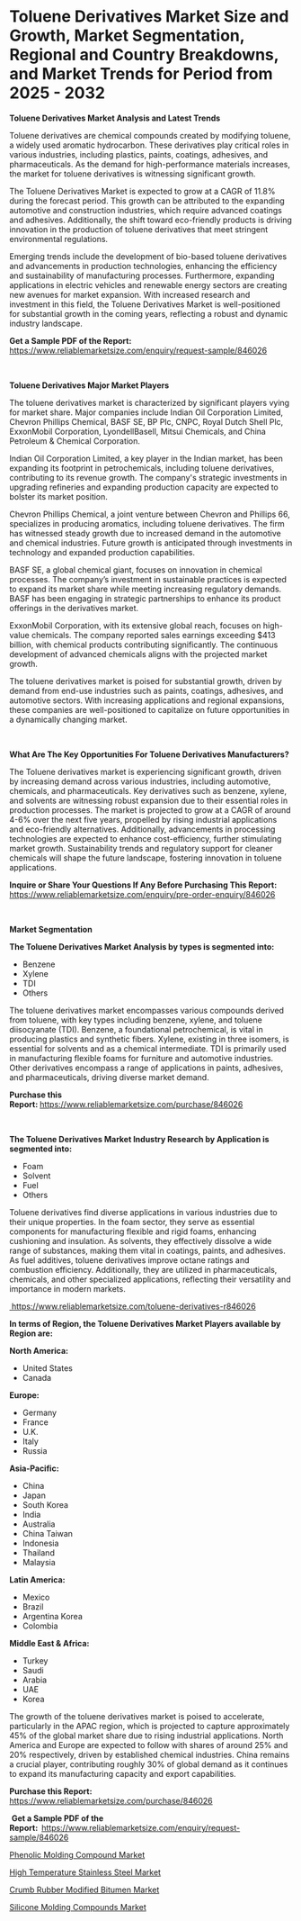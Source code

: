 <p><h1>Toluene Derivatives Market Size and Growth, Market Segmentation, Regional and Country Breakdowns, and Market Trends for Period from 2025 -  2032</h1></p><p><strong>Toluene Derivatives Market Analysis and Latest Trends</strong></p>
<p><p>Toluene derivatives are chemical compounds created by modifying toluene, a widely used aromatic hydrocarbon. These derivatives play critical roles in various industries, including plastics, paints, coatings, adhesives, and pharmaceuticals. As the demand for high-performance materials increases, the market for toluene derivatives is witnessing significant growth.</p><p>The Toluene Derivatives Market is expected to grow at a CAGR of 11.8% during the forecast period. This growth can be attributed to the expanding automotive and construction industries, which require advanced coatings and adhesives. Additionally, the shift toward eco-friendly products is driving innovation in the production of toluene derivatives that meet stringent environmental regulations.</p><p>Emerging trends include the development of bio-based toluene derivatives and advancements in production technologies, enhancing the efficiency and sustainability of manufacturing processes. Furthermore, expanding applications in electric vehicles and renewable energy sectors are creating new avenues for market expansion. With increased research and investment in this field, the Toluene Derivatives Market is well-positioned for substantial growth in the coming years, reflecting a robust and dynamic industry landscape.</p></p>
<p><strong>Get a Sample PDF of the Report:&nbsp;</strong> <a href="https://www.reliablemarketsize.com/enquiry/request-sample/846026?utm_campaign=1901&utm_medium=2&utm_source=Github&utm_content=ia&utm_term=01042025&utm_id=toluene-derivatives">https://www.reliablemarketsize.com/enquiry/request-sample/846026</a></p>
<p>&nbsp;</p>
<p><strong>Toluene Derivatives Major Market Players</strong></p>
<p><p>The toluene derivatives market is characterized by significant players vying for market share. Major companies include Indian Oil Corporation Limited, Chevron Phillips Chemical, BASF SE, BP Plc, CNPC, Royal Dutch Shell Plc, ExxonMobil Corporation, LyondellBasell, Mitsui Chemicals, and China Petroleum & Chemical Corporation. </p><p>Indian Oil Corporation Limited, a key player in the Indian market, has been expanding its footprint in petrochemicals, including toluene derivatives, contributing to its revenue growth. The company's strategic investments in upgrading refineries and expanding production capacity are expected to bolster its market position.</p><p>Chevron Phillips Chemical, a joint venture between Chevron and Phillips 66, specializes in producing aromatics, including toluene derivatives. The firm has witnessed steady growth due to increased demand in the automotive and chemical industries. Future growth is anticipated through investments in technology and expanded production capabilities.</p><p>BASF SE, a global chemical giant, focuses on innovation in chemical processes. The company’s investment in sustainable practices is expected to expand its market share while meeting increasing regulatory demands. BASF has been engaging in strategic partnerships to enhance its product offerings in the derivatives market.</p><p>ExxonMobil Corporation, with its extensive global reach, focuses on high-value chemicals. The company reported sales earnings exceeding $413 billion, with chemical products contributing significantly. The continuous development of advanced chemicals aligns with the projected market growth.</p><p>The toluene derivatives market is poised for substantial growth, driven by demand from end-use industries such as paints, coatings, adhesives, and automotive sectors. With increasing applications and regional expansions, these companies are well-positioned to capitalize on future opportunities in a dynamically changing market.</p></p>
<p>&nbsp;</p>
<p><strong>What Are The Key Opportunities For Toluene Derivatives Manufacturers?</strong></p>
<p><p>The Toluene derivatives market is experiencing significant growth, driven by increasing demand across various industries, including automotive, chemicals, and pharmaceuticals. Key derivatives such as benzene, xylene, and solvents are witnessing robust expansion due to their essential roles in production processes. The market is projected to grow at a CAGR of around 4-6% over the next five years, propelled by rising industrial applications and eco-friendly alternatives. Additionally, advancements in processing technologies are expected to enhance cost-efficiency, further stimulating market growth. Sustainability trends and regulatory support for cleaner chemicals will shape the future landscape, fostering innovation in toluene applications.</p></p>
<p><strong>Inquire or Share Your Questions If Any Before Purchasing This Report:</strong> <a href="https://www.reliablemarketsize.com/enquiry/pre-order-enquiry/846026?utm_campaign=1901&utm_medium=2&utm_source=Github&utm_content=ia&utm_term=01042025&utm_id=toluene-derivatives">https://www.reliablemarketsize.com/enquiry/pre-order-enquiry/846026</a></p>
<p>&nbsp;</p>
<p><strong>Market Segmentation</strong></p>
<p><strong>The Toluene Derivatives Market Analysis by types is segmented into:</strong></p>
<p><ul><li>Benzene</li><li>Xylene</li><li>TDI</li><li>Others</li></ul></p>
<p><p>The toluene derivatives market encompasses various compounds derived from toluene, with key types including benzene, xylene, and toluene diisocyanate (TDI). Benzene, a foundational petrochemical, is vital in producing plastics and synthetic fibers. Xylene, existing in three isomers, is essential for solvents and as a chemical intermediate. TDI is primarily used in manufacturing flexible foams for furniture and automotive industries. Other derivatives encompass a range of applications in paints, adhesives, and pharmaceuticals, driving diverse market demand.</p></p>
<p><strong>Purchase this Report:&nbsp;</strong><a href="https://www.reliablemarketsize.com/purchase/846026?utm_campaign=1901&utm_medium=2&utm_source=Github&utm_content=ia&utm_term=01042025&utm_id=toluene-derivatives">https://www.reliablemarketsize.com/purchase/846026</a></p>
<p>&nbsp;</p>
<p><strong>The Toluene Derivatives Market Industry Research by Application is segmented into:</strong></p>
<p><ul><li>Foam</li><li>Solvent</li><li>Fuel</li><li>Others</li></ul></p>
<p><p>Toluene derivatives find diverse applications in various industries due to their unique properties. In the foam sector, they serve as essential components for manufacturing flexible and rigid foams, enhancing cushioning and insulation. As solvents, they effectively dissolve a wide range of substances, making them vital in coatings, paints, and adhesives. As fuel additives, toluene derivatives improve octane ratings and combustion efficiency. Additionally, they are utilized in pharmaceuticals, chemicals, and other specialized applications, reflecting their versatility and importance in modern markets.</p></p>
<p><a href="https://www.reliablemarketsize.com/toluene-derivatives-r846026?utm_campaign=1901&utm_medium=2&utm_source=Github&utm_content=ia&utm_term=01042025&utm_id=toluene-derivatives">&nbsp;https://www.reliablemarketsize.com/toluene-derivatives-r846026</a></p>
<p><strong>In terms of Region, the Toluene Derivatives Market Players available by Region are:</strong></p>
<p>
    <p> <strong> North America: </strong>
        <ul>
            <li>United States</li>
            <li>Canada</li>
        </ul>
        </p> 
    <p> <strong> Europe: </strong>
        <ul>
            <li>Germany</li>
            <li>France</li>
            <li>U.K.</li>
            <li>Italy</li>
            <li>Russia</li>
        </ul>
        </p> 
    <p> <strong> Asia-Pacific: </strong>
        <ul>
            <li>China</li>
            <li>Japan</li>
            <li>South Korea</li>
            <li>India</li>
            <li>Australia</li>
            <li>China Taiwan</li>
            <li>Indonesia</li>
            <li>Thailand</li>
            <li>Malaysia</li>
        </ul>
        </p> 
    <p> <strong> Latin America: </strong>
        <ul>
            <li>Mexico</li>
            <li>Brazil</li>
            <li>Argentina Korea</li>
            <li>Colombia</li>
        </ul>
        </p> 
    <p> <strong> Middle East & Africa: </strong>
        <ul>
            <li>Turkey</li>
            <li>Saudi</li>
            <li>Arabia</li>
            <li>UAE</li>
            <li>Korea</li>
        </ul>
    </p>
    </p>
<p><p>The growth of the toluene derivatives market is poised to accelerate, particularly in the APAC region, which is projected to capture approximately 45% of the global market share due to rising industrial applications. North America and Europe are expected to follow with shares of around 25% and 20% respectively, driven by established chemical industries. China remains a crucial player, contributing roughly 30% of global demand as it continues to expand its manufacturing capacity and export capabilities.</p></p>
<p><strong>Purchase this Report: </strong><a href="https://www.reliablemarketsize.com/purchase/846026?utm_campaign=1901&utm_medium=2&utm_source=Github&utm_content=ia&utm_term=01042025&utm_id=toluene-derivatives">https://www.reliablemarketsize.com/purchase/846026</a></p>
<p>&nbsp;<strong>Get a Sample PDF of the Report:&nbsp;&nbsp;</strong><a href="https://www.reliablemarketsize.com/enquiry/request-sample/846026?utm_campaign=1901&utm_medium=2&utm_source=Github&utm_content=ia&utm_term=01042025&utm_id=toluene-derivatives">https://www.reliablemarketsize.com/enquiry/request-sample/846026</a></p>
<p><strong></strong></p>
<p><p><a href="https://github.com/bozzoquishmd/Market-Research-Report-List-1/blob/main/phenolic-molding-compound-market.md?utm_campaign=1901&utm_medium=2&utm_source=Github&utm_content=ia&utm_term=01042025&utm_id=toluene-derivatives">Phenolic Molding Compound Market</a></p><p><a href="https://github.com/fabrehugessf/Market-Research-Report-List-1/blob/main/high-temperature-stainless-steel-market.md?utm_campaign=1901&utm_medium=2&utm_source=Github&utm_content=ia&utm_term=01042025&utm_id=toluene-derivatives">High Temperature Stainless Steel Market</a></p><p><a href="https://github.com/wiltsdeenyuw/Market-Research-Report-List-1/blob/main/crumb-rubber-modified-bitumen-market.md?utm_campaign=1901&utm_medium=2&utm_source=Github&utm_content=ia&utm_term=01042025&utm_id=toluene-derivatives">Crumb Rubber Modified Bitumen Market</a></p><p><a href="https://github.com/indrystar/Market-Research-Report-List-5/blob/main/silicone-molding-compounds-market.md?utm_campaign=1901&utm_medium=2&utm_source=Github&utm_content=ia&utm_term=01042025&utm_id=toluene-derivatives">Silicone Molding Compounds Market</a></p></p>